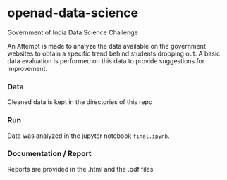 # openad-data-science
Government of India Data Science Challenge

An Attempt is made to analyze the data available on the government websites to obtain a specific trend behind students dropping out.
A basic data evaluation is performed on this data to provide suggestions for improvement.

### Data

Cleaned data is kept in the directories of this repo

### Run

Data was analyzed in the jupyter notebook `final.ipynb`.

### Documentation / Report

Reports are provided in the .html and the .pdf files
